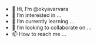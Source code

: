 - 👋 Hi, I’m @okyavarvara
- 👀 I’m interested in ...
- 🌱 I’m currently learning ...
- 💞️ I’m looking to collaborate on ...
- 📫 How to reach me ...

<!---
okyavarvara/okyavarvara is a ✨ special ✨ repository because its `README.md` (this file) appears on your GitHub profile.
You can click the Preview link to take a look at your changes.
--->
